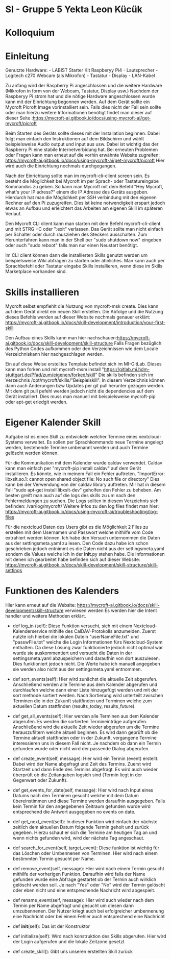 # SI - Gruppe 5 Yekta Leon Kücük

# Kolloquium

# Einleitung

Genutzte Hardware: 
		- LABIST Starter Kit Raspberyy Pi4
		- Lautsprecher
		- Logitech c270 Webcam (als Mikrofon)
		- Tastatur
		- Display
		- LAN-Kabel

Zu anfang wird der Raspberry Pi angeschlossen und die weitere Hardware (Mikrofon in form von der Webcam, Tastatur, Display usw.)
Nachdem der Raspberyy Pi strom hat und die nötige Hardware angeschlossen wurde kann mit der Einrichtung begonnen werden.
Auf dem Gerät sollte ein Mycroft Picroft Image vorinstalliert sein. Falls dies nicht der Fall sein sollte oder man hierzu weitere Informationen
benötigt findet man dieser auf dieser Seite :https://mycroft-ai.gitbook.io/docs/using-mycroft-ai/get-mycroft/picroft

Beim Starten des Geräts sollte dieses mit der Installation beginnen. Dabei folgt man einfach den Instruktionen auf dem Bildschirm
und wählt beispielsweise Audio output und input aus usw. Dabei ist wichtig das der Raspberry Pi eine stabile Internetverbidung hat.
Bei erneuten Problemen oder Fragen kann man erneut auf die vorhin erwähnte Website zugreifen: https://mycroft-ai.gitbook.io/docs/using-mycroft-ai/get-mycroft/picroft
Hier wird auch die Einrichtung nochmals durchgegangen.

Nach der Einrichtung sollte man im mycroft-cli-client screen sein. 
Es besteht die Möglichkeit bei Mycroft im  per Sprach- oder Tastatureingabe Kommandos zu geben. So kann man 
Mycroft mit dem Befehl "Hey Mycroft, what's your IP adress?" einem die IP Adresse des Geräts ausgeben. Hierdurch hat man die Möglichkeit
per SSH verbindung mit den eigenen Rechner auf den Pi zuzugreifen. Dies ist keine notwendigkeit erspart jedoch etwas an Aufbau und erleichtert
das Arbeiten am eigenen Skill im späteren Verlauf. 

Den Mycroft CLI client kann man starten mit dem Befehl mycroft-cli-client und mit STRG +C oder ":exit" verlassen. Das Gerät sollte man
nicht einfach per Schalter oder durch rausziehen des Steckers ausschalten. Zum Herunterfahren kann man in der Shell per "sudo shutdown now" eingeben
oder auch "sudo reboot" falls man nur einen Neustart benötigt.

Im CLI client können dann die installierten Skills genutzt werden um beispielsweise Wiki abfragen zu starten oder ähnliches. Man kann auch
per Sprachbefehl oder Tastatur eingabe Skills installieren, wenn diese im Skills Marketplace vorhanden sind.

# Skills installieren

Mycroft selbst empfiehlt die Nutzung von mycroft-msk create. Dies kann auf dem Gerät direkt ein neuen Skill erstellen. Die Abfolge und die Nutzung dieses Befehls
werden auf dieser Website nochmals genauer erklärt:
https://mycroft-ai.gitbook.io/docs/skill-development/introduction/your-first-skill

Den Aufbau eines Skills kann man hier nachschauen:https://mycroft-ai.gitbook.io/docs/skill-development/skill-structure
Falls Fragen bezüglich des Python Codes aufkommen oder den Verzeichnissen wie dem Locale Verzeichniskann hier nachgeschlagen werden.

Ein auf diese Weise erstelltes Template befindet sich im MI-GitLab. Dieses kann man forken und mit mycroft-msm install "https://gitlab.mi.hdm-stuttgart.de/Pfad/zum/eigenen/forked/skill"
Die skills befinden sich im Verzeichnis /opt/mycroft/skills/"Beispielskill". In diesem Verzeichnis können dann auch Änderungen bzw Updates per git pull herunter gezogen werden.
Mit dem git pull pefehl werden jedoch nicht die dependencies auf dem Gerät installiert. Dies muss man manuell mit beispielsweise mycroft-pip oder apt-get erledgit werden.

# Eigener Kalender Skill

Aufgabe ist es einen Skill zu entwickeln welcher Termine eines nextcloud-Systems verwaltet. Es sollen per Sprachkommando neue Termine angelegt werden,
bestehende Termine umbenannt werden und auch Termine gelöscht werden können.

Für die Kommunikation mit dem Kalender wurde caldav verwendet. Caldav kann man einfach per "mycroft-pip install caldav" auf dem Gerät installieren.
Es könnte, wie in meinem Fall ein Fehler auftreten. "ImportError: libxslt.so.1: cannot open shared object file: No such file or directory"
Dies kann bei der Verwendung von der caldav library auftreten. Mir hat in diesem Fall "sudo apt-get install libxslt-dev" geholfen den Fehler zu beheben.
Am besten greift man auch auf die logs des skills zu um nach den Fehlermeldungen zu suchen. Die Logs sollten in diesem Verzeichnis sich befinden: /var/log/mycroft/
Weitere Infos zu den log files findet man hier: https://mycroft-ai.gitbook.io/docs/using-mycroft-ai/troubleshooting/log-files

Für die nextcloud Daten des Users gibt es die Möglichkeit 2 Files zu erstellen mit dem Usernamen und Passwort welche mithilfe vom Code extrahiert werden können.
Ich habe den Versuch unternommen die Daten aus der settingsmeta.yaml zu lesen. Den Code dazu habe ich schon geschrieben jedoch entnimmt es die Daten nicht aus der settingsmeta.yaml
sondern die Values welche ich in der __init__.py stehen habe. Die Informationen mit denen ich gearbeitet habe befinden sich auf dieser Website: https://mycroft-ai.gitbook.io/docs/skill-development/skill-structure/skill-settings

# Funktionen des Kalenders

Hier kann erneut auf die Website: https://mycroft-ai.gitbook.io/docs/skill-development/skill-structure
verwiesen werden
Es werden hier die Intent handler und weitere Methoden erklärt.

- def log_in (self): Diese Funktion versucht, sich mit einem Nextcloud-Kalenderservice mithilfe des CalDAV-Protokolls anzumelden.
Zuerst nutzte ich hierbei die lokalen Datein "userNameFile.txt" und "passwFile.txt" welche die Login Informationen fürs Nextcloud-System enthalten.
Da diese Lösung zwar funktionierte jedoch nicht optimal war wurde sie auskommentiert und versucht die Daten in der settingsmeta.yaml abzuspeichern und daraufhin
von dort auszulesen. Dies funktioniert jedoch nicht. Die Werte habe ich manuell angegeben sie werden also nicht aus der settingsmeta.yaml entnommen.

- def sort_events(self): Hier wird zunächst die aktuelle Zeit abgerufen. Anschließend werden alle Termine aus dem Kalender abgerufen und durchlaufen
welche dann einer Liste hinzugefügt werden und mit der sort methode sortiert werden. Nach Sortierung wird unterteilt zwischen Terminen die in der Zukunft stattfinden und Terminen
welche zum aktuellen Datum stattfinden (results_today, results_future).

- def get_all_events(self): Hier werden alle Terminen aus dem Kalender abgerufen. Es werden die sortierten Termineinträge aufgerufen. Anschließend wird die aktuelle Zeit
wieder abgerufen um die Termine herauszufiltern welche aktuell beginnen. Es wird dann geprüft ob die Termine aktuell stattfinden oder in der Zukunft, vergangene Termine interessieren uns in diesem Fall nicht.
Je nachdem ob dann ein Termin gefunden wurde oder nicht wird der passende Dialog abgerufen.

- def create_event(self, message): Hier wird ein Termin (event) erstellt. Dabei wird der Name abgefragt und Zeit des Termins. Zuerst wird Startzeit und dann Ende des Termins abgefragt.
Es wird auch wieder überprüft ob die Zeitangaben logsich sind (Termin liegt in der Gegenwart oder Zukunft).

- def get_events_for_date(self, message): Hier wird nach Input eines Datums nach den Terminen gesucht welche mit dem Datum übereinstimmen und diese Termine werden daraufhin ausgegeben.
Falls kein Termin für den angegebenen Zeitraum gefunden wurde wird entsprechend die Antwort ausgegeben no events on date.

- def get_next_event(self): In dieser Funktion wird einfach der nächste zeitlich dem aktuellen Datum folgende Termin geholt und zurück gegeben.
Hierzu schaut er sich die Termine am heutigen Tag an und wenn nichts gefunden wird, wird der nächste Tag angeschaut.

- def search_for_event(self, target_event): Diese funktion ist wichtig für das Löschen oder Umbennenen von Terminen. Hier wird nach einem bestimmten Termin
gesucht per Name.

- def remove_event(self, message): Hier wird nach einem Termin gesucht mithilfe der vorherigen Funktion. Daraufhin wird falls der Name gefunden wurde
eine Abfrage gestartet ob der Termin auch wirklich gelöscht werden soll. Je nach "Yes" oder "No" wird der Termin gelöscht oder eben nicht und eine entsprechende Nachricht wird abgespielt.

- def rename_event(self, message): Hier wird auch wieder nach dem Termin per Name abgefragt und gesucht um diesen dann umzubennenen. Der Nutzer
kriegt auch bei erfolgreicher umbennenung eine Nachricht oder bei einem Fehler auch entsprechend eine Nachricht

- def __init__(self): Das ist der Konstruktor

- def initialize(self): Wird nach konstruktion des Skills abgerufen. Hier wird der Login aufgerufen und die lokale Zeitzone gesetzt

- def create_skill(): Gibt uns unseren erstellten Skill zurück






